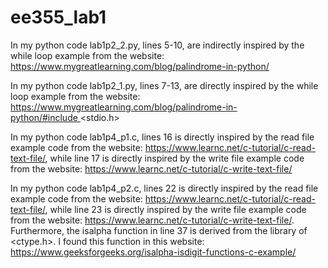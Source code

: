 # ee355_lab1

In my python code lab1p2_2.py, lines 5-10, are indirectly inspired by the while loop example from the website: https://www.mygreatlearning.com/blog/palindrome-in-python/

In my python code lab1p2_1.py, lines 7-13, are directly inspired by the while loop example from the website: https://www.mygreatlearning.com/blog/palindrome-in-python/#include <stdio.h>  

In my python code lab1p4_p1.c, lines 16 is directly inspired by the read file example code from the website: https://www.learnc.net/c-tutorial/c-read-text-file/, while line 17 is directly inspired by the write file example code from the website: https://www.learnc.net/c-tutorial/c-write-text-file/

In my python code lab1p4_p2.c, lines 22 is directly inspired by the read file example code from the website: https://www.learnc.net/c-tutorial/c-read-text-file/, while line 23 is directly inspired by the write file example code from the website: https://www.learnc.net/c-tutorial/c-write-text-file/. Furthermore, the isalpha function in line 37 is derived from the library of <ctype.h>. I found this function in this website: https://www.geeksforgeeks.org/isalpha-isdigit-functions-c-example/
